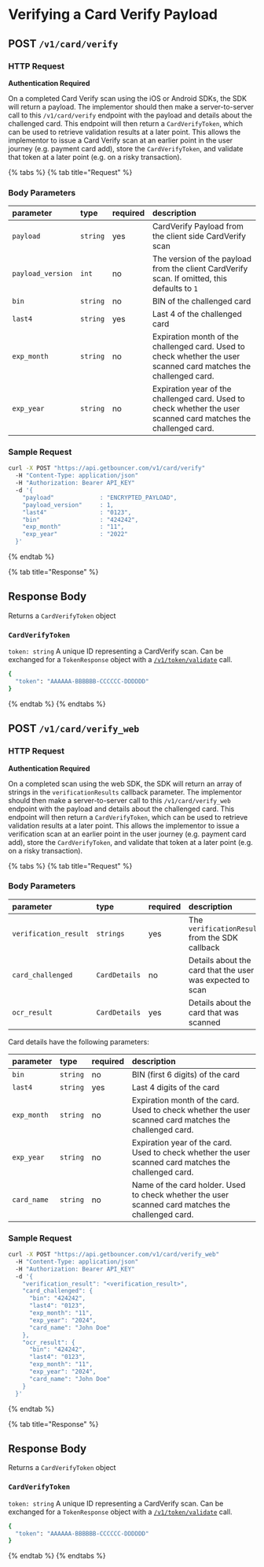 # Verifying a Card Verify Payload

## **POST `/v1/card/verify`**

### HTTP Request

**Authentication Required**

On a completed Card Verify scan using the iOS or Android SDKs, the SDK will return a payload. The implementor should then make a server-to-server call to this `/v1/card/verify` endpoint with the payload and details about the challenged card. This endpoint will then return a `CardVerifyToken`, which can be used to retrieve validation results at a later point. This allows the implementor to issue a Card Verify scan at an earlier point in the user journey \(e.g. payment card add\), store the `CardVerifyToken`, and validate that token at a later point \(e.g. on a risky transaction\).

{% tabs %}
{% tab title="Request" %}
### Body Parameters

| parameter | type | required | description |
| :--- | :--- | :--- | :--- |
| `payload` | `string` | yes | CardVerify Payload from the client side CardVerify scan |
| `payload_version` | `int` | no | The version of the payload from the client CardVerify scan. If omitted, this defaults to `1` |
| `bin` | `string` | no | BIN of the challenged card |
| `last4` | `string` | yes | Last 4 of the challenged card |
| `exp_month` | `string` | no | Expiration month of the challenged card. Used to check whether the user scanned card matches the challenged card. |
| `exp_year` | `string` | no | Expiration year of the challenged card. Used to check whether the user scanned card matches the challenged card. |

### Sample Request

```bash
curl -X POST "https://api.getbouncer.com/v1/card/verify"
  -H "Content-Type: application/json"
  -H "Authorization: Bearer API_KEY"
  -d '{
    "payload"             : "ENCRYPTED_PAYLOAD",
    "payload_version"     : 1,
    "last4"               : "0123",
    "bin"                 : "424242",
    "exp_month"           : "11",
    "exp_year"            : "2022"
  }'
```
{% endtab %}

{% tab title="Response" %}
## Response Body

Returns a `CardVerifyToken` object

### `CardVerifyToken`

`token: string` A unique ID representing a CardVerify scan. Can be exchanged for a `TokenResponse` object with a [`/v1/token/validate`](https://docs.google.com/document/d/1zPc-20khzrr0VZ5gcohaso7JYx9MChHk1i5sahyOfpo/edit#) call.

```bash
{
  "token": "AAAAAA-BBBBBB-CCCCCC-DDDDDD"
}
```
{% endtab %}
{% endtabs %}

## **POST `/v1/card/verify_web`**

### HTTP Request

**Authentication Required**

On a completed scan using the web SDK, the SDK will return an array of strings in the `verificationResults` callback parameter. The implementor should then make a server-to-server call to this `/v1/card/verify_web` endpoint with the payload and details about the challenged card. This endpoint will then return a `CardVerifyToken`, which can be used to retrieve validation results at a later point. This allows the implementor to issue a verification scan at an earlier point in the user journey \(e.g. payment card add\), store the `CardVerifyToken`, and validate that token at a later point \(e.g. on a risky transaction\).

{% tabs %}
{% tab title="Request" %}
### Body Parameters

| parameter | type | required | description |
| :--- | :--- | :--- | :--- |
| `verification_result` | `strings` | yes | The `verificationResult` from the SDK callback |
| `card_challenged` | `CardDetails` | no | Details about the card that the user was expected to scan |
| `ocr_result` | `CardDetails` | yes | Details about the card that was scanned |

Card details have the following parameters:

| parameter | type | required | description |
| :--- | :--- | :--- | :--- |
| `bin` | `string` | no | BIN (first 6 digits) of the card |
| `last4` | `string` | yes | Last 4 digits of the card |
| `exp_month` | `string` | no | Expiration month of the card. Used to check whether the user scanned card matches the challenged card. |
| `exp_year` | `string` | no | Expiration year of the card. Used to check whether the user scanned card matches the challenged card. |
| `card_name` | `string` | no | Name of the card holder. Used to check whether the user scanned card matches the challenged card. |

### Sample Request

```bash
curl -X POST "https://api.getbouncer.com/v1/card/verify_web"
  -H "Content-Type: application/json"
  -H "Authorization: Bearer API_KEY"
  -d '{
    "verification_result": "<verification_result>",
    "card_challenged": {
      "bin": "424242",
      "last4": "0123",
      "exp_month": "11",
      "exp_year": "2024",
      "card_name": "John Doe"
    },
    "ocr_result": {
      "bin": "424242",
      "last4": "0123",
      "exp_month": "11",
      "exp_year": "2024",
      "card_name": "John Doe"
    }
  }'
```
{% endtab %}

{% tab title="Response" %}
## Response Body

Returns a `CardVerifyToken` object

### `CardVerifyToken`

`token: string` A unique ID representing a CardVerify scan. Can be exchanged for a `TokenResponse` object with a [`/v1/token/validate`](https://docs.google.com/document/d/1zPc-20khzrr0VZ5gcohaso7JYx9MChHk1i5sahyOfpo/edit#) call.

```bash
{
  "token": "AAAAAA-BBBBBB-CCCCCC-DDDDDD"
}
```
{% endtab %}
{% endtabs %}

